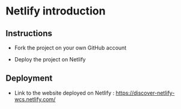 # Netlify introduction

## Instructions

* Fork the project on your own GitHub account

* Deploy the project on Netlify

## Deployment

* Link to the website deployed on Netlify : https://discover-netlify-wcs.netlify.com/
